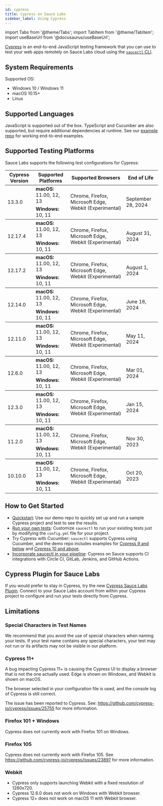 ```yaml
---
id: cypress
title: Cypress on Sauce Labs
sidebar_label: Using Cypress
---
```


import Tabs from '@theme/Tabs';
import TabItem from '@theme/TabItem';
import useBaseUrl from '@docusaurus/useBaseUrl';

[Cypress](https://docs.cypress.io/guides/overview/why-cypress.html) is an end-to-end JavaScript testing framework that you can use to test your web apps remotely on Sauce Labs cloud using the [`saucectl` CLI](/dev/cli/saucectl).

## System Requirements

Supported OS:

- Windows 10 / Windows 11
- macOS 10.15+
- Linux

## Supported Languages

JavaScript is supported out of the box. TypeScript and Cucumber are also supported, but require additional dependencies at runtime. See our [example repo](https://github.com/saucelabs/saucectl-cypress-example/tree/main/v1/examples) for working end-to-end examples.

## Supported Testing Platforms

Sauce Labs supports the following test configurations for Cypress:

<table id="table-fw">
  <tr>
    <th>Cypress Version</th>
    <th>Supported Platforms</th>
    <th>Supported Browsers</th>
    <th>End of Life</th>
  </tr>
  <tbody>
    <tr>
      <td rowspan='2'>13.3.0</td>
      <td><b>macOS:</b> 11.00, 12, 13</td>
      <td rowspan='2'>Chrome, Firefox, Microsoft Edge, Webkit (Experimental)</td>
      <td rowspan='2'>September 28, 2024</td>
    </tr>
    <tr>
      <td><b>Windows:</b> 10, 11</td>
    </tr>
  </tbody>
  <tbody>
    <tr>
      <td rowspan='2'>12.17.4</td>
      <td><b>macOS:</b> 11.00, 12, 13</td>
      <td rowspan='2'>Chrome, Firefox, Microsoft Edge, Webkit (Experimental)</td>
      <td rowspan='2'>August 31, 2024</td>
    </tr>
    <tr>
      <td><b>Windows:</b> 10, 11</td>
    </tr>
  </tbody>
  <tbody>
    <tr>
      <td rowspan='2'>12.17.2</td>
      <td><b>macOS:</b> 11.00, 12, 13</td>
      <td rowspan='2'>Chrome, Firefox, Microsoft Edge, Webkit (Experimental)</td>
      <td rowspan='2'>August 1, 2024</td>
    </tr>
    <tr>
      <td><b>Windows:</b> 10, 11</td>
    </tr>
  </tbody>
  <tbody>
    <tr>
      <td rowspan='2'>12.14.0</td>
      <td><b>macOS:</b> 11.00, 12, 13</td>
      <td rowspan='2'>Chrome, Firefox, Microsoft Edge, Webkit (Experimental)</td>
      <td rowspan='2'>June 16, 2024</td>
    </tr>
    <tr>
      <td><b>Windows:</b> 10, 11</td>
    </tr>
  </tbody>
  <tbody>
    <tr>
      <td rowspan='2'>12.11.0</td>
      <td><b>macOS:</b> 11.00, 12, 13</td>
      <td rowspan='2'>Chrome, Firefox, Microsoft Edge, Webkit (Experimental)</td>
      <td rowspan='2'>May 11, 2024</td>
    </tr>
    <tr>
      <td><b>Windows:</b> 10, 11</td>
    </tr>
  </tbody>
  <tbody>
    <tr>
      <td rowspan='2'>12.6.0</td>
      <td><b>macOS:</b> 11.00, 12, 13</td>
      <td rowspan='2'>Chrome, Firefox, Microsoft Edge, Webkit (Experimental)</td>
      <td rowspan='2'>Mar 01, 2024</td>
    </tr>
    <tr>
      <td><b>Windows:</b> 10, 11</td>
    </tr>
  </tbody>
  <tbody>
    <tr>
      <td rowspan='2'>12.3.0</td>
      <td><b>macOS:</b> 11.00, 12, 13</td>
      <td rowspan='2'>Chrome, Firefox, Microsoft Edge, Webkit (Experimental)</td>
      <td rowspan='2'>Jan 15, 2024</td>
    </tr>
    <tr>
      <td><b>Windows:</b> 10, 11</td>
    </tr>
  </tbody>
  <tbody>
    <tr>
      <td rowspan='2'>11.2.0</td>
      <td><b>macOS:</b> 11.00, 12, 13</td>
      <td rowspan='2'>Chrome, Firefox, Microsoft Edge, Webkit (Experimental)</td>
      <td rowspan='2'>Nov 30, 2023</td>
    </tr>
    <tr>
      <td><b>Windows:</b> 10, 11</td>
    </tr>
  </tbody>
  <tbody>
    <tr>
      <td rowspan='2'>10.10.0</td>
      <td><b>macOS:</b> 11.00, 12, 13</td>
      <td rowspan='2'>Chrome, Firefox, Microsoft Edge, Webkit (Experimental)</td>
      <td rowspan='2'>Oct 20, 2023</td>
    </tr>
    <tr>
      <td><b>Windows:</b> 10, 11</td>
    </tr>
  </tbody>
</table>

## How to Get Started

- [Quickstart](/web-apps/automated-testing/cypress/quickstart): Use our demo repo to quickly set up and run a sample Cypress project and test to see the results.
- [Run your own tests](/web-apps/automated-testing/cypress/yaml): Customize `saucectl` to run your existing tests just by modifying the `config.yml` file for your project.
- Try Cypress with Cucumber: `saucectl` supports Cypress using Cucumber, and the demo repo includes examples for [Cypress 9 and below](https://github.com/saucelabs/saucectl-cypress-example/tree/main/v1alpha/examples/cucumber) and [Cypress 10 and above](https://github.com/saucelabs/saucectl-cypress-example/tree/main/v1/examples/cucumber).
- [Incorporate saucectl in your pipeline](/dev/cli/saucectl/usage/use-cases/#integrating-saucectl-in-your-ci-pipeline): Cypress on Sauce supports CI integrations with Circle CI, GitLab, Jenkins, and GitHub Actions.

## Cypress Plugin for Sauce Labs

If you would prefer to stay in Cypress, try the new [Cypress Sauce Labs Plugin](https://github.com/saucelabs/sauce-cypress-plugin). Connect to your Sauce Labs account from within your Cypress project to configure and run your tests directly from Cypress.

## Limitations

### Special Characters in Test Names

We recommend that you avoid the use of special characters when naming your tests. If your test name contains any special characters, your test may not run or its artifacts may not be visible in our platform.

### Cypress 11+

A bug impacting Cypress 11+ is causing the Cypress UI to display a browser that is not the one actually used.
Edge is shown on Windows, and Webkit is shown on macOS.

The browser selected in your configuration file is used, and the console log of Cypress is still correct.

The issue has been reported to Cypress.
See: https://github.com/cypress-io/cypress/issues/25755 for more information.

### Firefox 101 + Windows

Cypress does not currently work with Firefox 101 on Windows.

### Firefox 105

Cypress does not currently work with Firefox 105.
See https://github.com/cypress-io/cypress/issues/23897 for more information.

### Webkit

- Cypress only supports launching Webkit with a fixed resolution of 1280x720.
- Cypress 12.6.0 does not work on Windows with Webkit browser.
- Cypress 12+ does not work on macOS 11 with Webkit browser.
